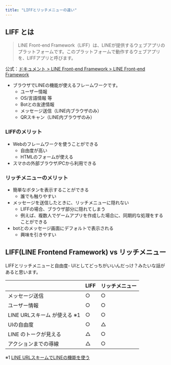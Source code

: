 ```yaml
---
title: "LIFFとリッチメニューの違い"
---
```


## LIFF とは

> LINE Front-end Framework（LIFF）は、LINEが提供するウェブアプリのプラットフォームです。このプラットフォームで動作するウェブアプリを、LIFFアプリと呼びます。

公式：[ドキュメント > LINE Front-end Framework > LINE Front-end Framework](https://developers.line.biz/ja/docs/liff/overview/)

- ブラウザでLINEの機能が使えるフレームワークです。
  - ユーザー情報
  - OS/言語情報 等
  - Botとの友達情報
  - メッセージ送信（LINE内ブラウザのみ）
  - QRスキャン（LINE内ブラウザのみ）

### LIFFのメリット
- Webのフレームワークを使うことができる
  - 自由度が高い
  - HTMLのフォームが使える
- スマホの外部ブラウザ/PCから利用できる

### リッチメニューのメリット
- 簡単なボタンを表示することができる
  - 誰でも触りやすい
- メッセージを送信したときに、リッチメニューに隠れない
  - LIFFの場合、ブラウザ部分に隠れてしまう
  - 例えば、複数人でゲームアプリを作成した場合に、同期的な処理をすることができる
- botとのメッセージ画面にデフォルトで表示される
  - 興味を引きやすい

## LIFF(LINE Frontend Framework) vs リッチメニュー
LIFFとリッチメニューと自由度- UIとしてどっちがいいんだっけ？みたいな話があると思います。

| | LIFF | リッチメニュー |
| :--- | :--- | :--- |
| メッセージ送信 | ○ | ○ |
| ユーザー情報 | ○ | ○ |
| LINE URLスキーム が使える ※1| ○ | ○ |
| UIの自由度 | ○ | △ |
| LINE のトークが見える | △ | ○ |
| アクションまでの導線 | △ | ○

※1 [LINE URLスキームでLINEの機能を使う](https://developers.line.biz/ja/docs/messaging-api/using-line-url-scheme)
